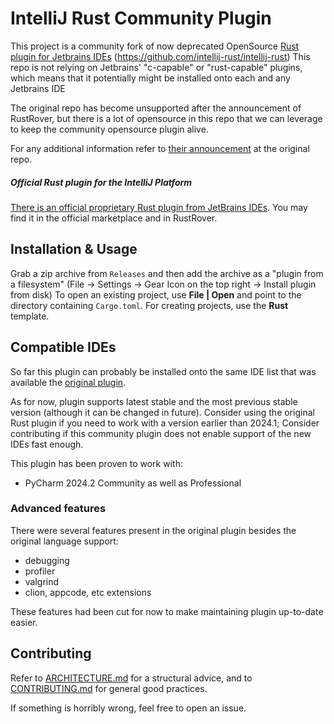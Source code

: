# IntelliJ Rust Community Plugin
This project is a community fork of now deprecated OpenSource [Rust plugin for Jetbrains IDEs](https://plugins.jetbrains.com/plugin/8182--come-on-dont-kill-opensource-rust) (https://github.com/intellij-rust/intellij-rust)
This repo is not relying on Jetbrains' "c-capable" or "rust-capable" plugins, which means that it potentially might be installed onto each and any Jetbrains IDE

The original repo has become unsupported after the announcement of RustRover, but there is a lot of opensource in this repo that we can leverage to keep the community opensource plugin alive.

For any additional information refer to [their announcement](https://blog.jetbrains.com/rust/2023/09/13/introducing-rustrover-a-standalone-rust-ide-by-jetbrains/#existing-open-source-plugin) at the original repo.


##### Official Rust plugin for the IntelliJ Platform
[There is an official proprietary Rust plugin from JetBrains IDEs](https://plugins.jetbrains.com/plugin/22407-rust).
You may find it in the official marketplace and in RustRover.

## Installation & Usage
Grab a zip archive from `Releases` and then add the archive as a "plugin from a filesystem" (File -> Settings -> Gear Icon on the top right -> Install plugin from disk)
To open an existing project, use **File | Open** and point to the directory containing `Cargo.toml`.
For creating projects, use the **Rust** template.


[//]: #  "All the plugin's features are described in [documentation](https://plugins.jetbrains.com/plugin/8182-rust/docs)."
[//]: #  "New features are regularly announced in [changelogs](https://intellij-rust.github.io/thisweek/)."


## Compatible IDEs

So far this plugin can probably be installed onto the same IDE list that was available the [original plugin](https://github.com/intellij-rust/intellij-rust/?tab=readme-ov-file#compatible-ides).

As for now, plugin supports latest stable and the most previous stable version (although it can be changed in future).
Consider using the original Rust plugin if you need to work with a version earlier than 2024.1; Consider contributing if this community plugin  does not enable support of the new IDEs fast enough.

This plugin has been proven to work with:
* PyCharm 2024.2 Community as well as Professional

### Advanced features
There were several features present in the original plugin besides the original language support:

* debugging
* profiler
* valgrind
* clion, appcode, etc extensions

These features had been cut for now to make maintaining plugin up-to-date easier.


## Contributing

Refer to [ARCHITECTURE.md] for a structural advice, and to [CONTRIBUTING.md] for general good practices.

If something is horribly wrong, feel free to open an issue.

[CONTRIBUTING.md]: CONTRIBUTING.md
[ARCHITECTURE.md]: ARCHITECTURE.md
